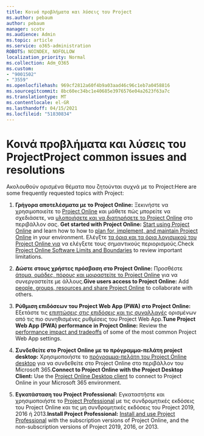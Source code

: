 ```yaml
---
title: Κοινά προβλήματα και λύσεις του Project
ms.author: pebaum
author: pebaum
manager: scotv
ms.audience: Admin
ms.topic: article
ms.service: o365-administration
ROBOTS: NOINDEX, NOFOLLOW
localization_priority: Normal
ms.collection: Adm_O365
ms.custom:
- "9001502"
- "3559"
ms.openlocfilehash: 969cf2812a60f4b9a03aad46c96c1eb7a0458816
ms.sourcegitcommit: 8bc60ec34bc1e40685e3976576e04a2623f63a7c
ms.translationtype: MT
ms.contentlocale: el-GR
ms.lasthandoff: 04/15/2021
ms.locfileid: "51830834"
---
```

# <a name="project-common-issues-and-resolutions"></a><span data-ttu-id="7c980-102">Κοινά προβλήματα και λύσεις του Project</span><span class="sxs-lookup"><span data-stu-id="7c980-102">Project common issues and resolutions</span></span>

<span data-ttu-id="7c980-103">Ακολουθούν ορισμένα θέματα που ζητούνται συχνά με το Project:</span><span class="sxs-lookup"><span data-stu-id="7c980-103">Here are some frequently requested topics with Project:</span></span>

1. <span data-ttu-id="7c980-104">**Γρήγορα αποτελέσματα με το Project Online:** Ξεκινήστε να χρησιμοποιείτε το [Project Online](https://docs.microsoft.com/ProjectOnline/get-started-with-project-online) και μάθετε πώς μπορείτε να σχεδιάσετε, να [υλοποιήσετε και να διατηρήσετε το Project Online](https://docs.microsoft.com/projectonline/project-online) στο περιβάλλον σας.  </span><span class="sxs-lookup"><span data-stu-id="7c980-104">**Get started with Project Online:**  [Start using Project Online](https://docs.microsoft.com/ProjectOnline/get-started-with-project-online) and learn how to how to [plan for, implement, and maintain Project Online](https://docs.microsoft.com/projectonline/project-online) in your environment.</span></span> <span data-ttu-id="7c980-105">Ελέγξτε [τα όρια και τα όρια λογισμικού του Project Online για](https://docs.microsoft.com/ProjectOnline/project-online-software-boundaries-and-limits) να ελέγξετε τους σημαντικούς περιορισμούς.</span><span class="sxs-lookup"><span data-stu-id="7c980-105">Check [Project Online Software Limits and Boundaries](https://docs.microsoft.com/ProjectOnline/project-online-software-boundaries-and-limits) to review important limitations.</span></span>

2. <span data-ttu-id="7c980-106">**Δώστε στους χρήστες πρόσβαση στο Project Online:** Προσθέστε [άτομα, ομάδες, πόρους και μοιραστείτε το Project Online](https://docs.microsoft.com/projectonline/step-2-add-people-to-project-online) για να συνεργαστείτε με άλλους.</span><span class="sxs-lookup"><span data-stu-id="7c980-106">**Give users access to Project Online:** Add [people, groups, resources and share Project Online](https://docs.microsoft.com/projectonline/step-2-add-people-to-project-online) to collaborate with others.</span></span> 

3. <span data-ttu-id="7c980-107">**Ρύθμιση επιδόσεων του Project Web App (PWA) στο Project Online:** Εξετάστε τις [επιπτώσεις στις επιδόσεις και τις συναλλαγές](https://docs.microsoft.com/projectonline/tune-project-online-performance) ορισμένων από τις πιο συνηθισμένες ρυθμίσεις του Project Web App.</span><span class="sxs-lookup"><span data-stu-id="7c980-107">**Tune Project Web App (PWA) performance in Project Online:** Review the [performance impact and tradeoffs](https://docs.microsoft.com/projectonline/tune-project-online-performance) of some of the most common Project Web App settings.</span></span>

4. <span data-ttu-id="7c980-108">**Συνδεθείτε στο Project Online με το πρόγραμμα-πελάτη project desktop:** Χρησιμοποιήστε το [πρόγραμμα-πελάτη του Project Online desktop](https://docs.microsoft.com/projectonline/connect-to-project-online-with-the-project-online-desktop-client) για να συνδεθείτε στο Project Online στο περιβάλλον του Microsoft 365.</span><span class="sxs-lookup"><span data-stu-id="7c980-108">**Connect to Project Online with the Project Desktop Client:** Use the [Project Online Desktop client](https://docs.microsoft.com/projectonline/connect-to-project-online-with-the-project-online-desktop-client) to connect to Project Online in your Microsoft 365 environment.</span></span> 

5. <span data-ttu-id="7c980-109">**Εγκατάσταση του Project Professional:** Εγκαταστήστε και χρησιμοποιήστε το [Project Professional](https://support.office.com/article/install-project-7059249b-d9fe-4d61-ab96-5c5bf435f281) με τις συνδρομητικές εκδόσεις του Project Online και τις μη συνδρομητικές εκδόσεις του Project 2019, 2016 ή 2013.</span><span class="sxs-lookup"><span data-stu-id="7c980-109">**Install Project Professional:** [Install and use Project Professional](https://support.office.com/article/install-project-7059249b-d9fe-4d61-ab96-5c5bf435f281) with the subscription versions of Project Online, and the non-subscription versions of Project 2019, 2016, or 2013.</span></span>
